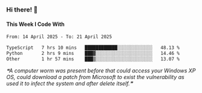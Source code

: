 ### Hi there! 👋

#### This Week I Code With
<!--START_SECTION:waka-->

```txt
From: 14 April 2025 - To: 21 April 2025

TypeScript   7 hrs 10 mins   ████████████░░░░░░░░░░░░░   48.13 %
Python       2 hrs 9 mins    ███▓░░░░░░░░░░░░░░░░░░░░░   14.46 %
Other        1 hr 57 mins    ███▒░░░░░░░░░░░░░░░░░░░░░   13.07 %
```

<!--END_SECTION:waka-->

<!--STARTS_HERE_QUOTE_README-->
<i>❝A computer worm was present before that could access your Windows XP OS, could download a patch from Microsoft to exist the vulnerability as used it to infect the system and after delete itself.❞</i>
<!--ENDS_HERE_QUOTE_README-->

